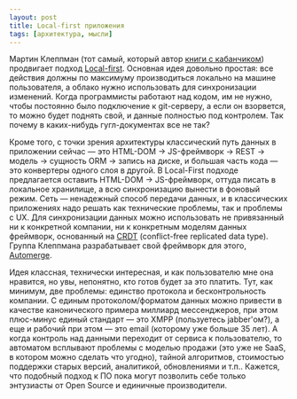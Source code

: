 ```yaml
---
layout: post
title: Local-first приложения
tags: [архитектура, мысли]
---
```

Мартин Клеппман (тот самый, который автор [книги с кабанчиком](https://martin.kleppmann.com/)) продвигает подход [Local-first](https://www.inkandswitch.com/local-first/). Основная идея довольно простая: все действия должны по максимуму производиться локально на машине пользователя, а облако нужно использовать для синхронизации изменений. Когда программисты работают над кодом, им не нужно, чтобы постоянно было подключение к git-серверу, а если он взорвется, то можно будет поднять свой, и данные полностью под контролем. Так почему в каких-нибудь гугл-документах все не так?

Кроме того, с точки зрения архитектуры классический путь данных в приложении сейчас — это HTML-DOM → JS-фреймворк → REST → модель → сущность ORM → запись на диске, и большая часть кода — это конвертеры одного слоя в другой. В Local-First подходе предлагается оставить HTML-DOM → JS-фреймворк, оттуда писать в локальное хранилище, а всю синхронизацию вынести в фоновый режим. Сеть — ненадежный способ передачи данных, и в классических приложениях надо решать как технические проблемы, так и проблемы с UX. Для синхронизации данных можно использовать не привязанный ни к конкретной компании, ни к конкретным моделям данных фреймворк, основанный на [CRDT](https://en.wikipedia.org/wiki/Conflict-free_replicated_data_type) (conflict-free replicated data type). Группа Клеппмана разрабатывает свой фреймворк для этого, [Automerge](https://www.youtube.com/watch?v=Qytg0Ibet2E).

Идея классная, технически интересная, и как пользователю мне она нравится, но увы, непонятно, кто готов будет за это платить. Тут, как минимум, две проблемы: единство протокола и бесконтрольность компании. С единым протоколом/форматом данных можно привести в качестве канонического примера миллиард мессенджеров, при этом плюс-минус единый стандарт — это XMPP (пользуетесь jabber'ом?), а еще и рабочий при этом — это email (которому уже больше 35 лет). А когда контроль над данными переходит от сервиса к пользователю, то автоматом всплывают проблемы с моделью продажи (это уже не SaaS, в котором можно сделать что угодно), тайной алгоритмов, стоимостью поддержки старых версий, аналитикой, обновлениями и т.п.. Кажется, что подобный подход к ПО пока могут позволить себе только энтузиасты от Open Source и единичные производители.

